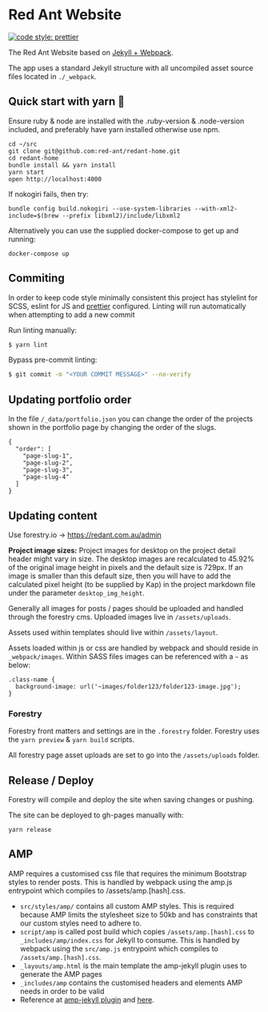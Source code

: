 # Red Ant Website

[![code style: prettier](https://img.shields.io/badge/code_style-prettier-ff69b4.svg?style=flat-square)](https://github.com/prettier/prettier)

The Red Ant Website based on [Jekyll + Webpack](https://github.com/red-ant/jekyll-webpack).

The app uses a standard Jekyll structure with all uncompiled asset source files
located in `./_webpack`.

## Quick start with yarn :runner:

Ensure ruby & node are installed with the .ruby-version & .node-version included, and preferably have yarn installed otherwise use npm.

```
cd ~/src
git clone git@github.com:red-ant/redant-home.git
cd redant-home
bundle install && yarn install
yarn start
open http://localhost:4000
```

If nokogiri fails, then try:

```
bundle config build.nokogiri --use-system-libraries --with-xml2-include=$(brew --prefix libxml2)/include/libxml2
```

Alternatively you can use the supplied docker-compose to get up and running:

```
docker-compose up
```

## Commiting

In order to keep code style minimally consistent this project has stylelint for SCSS, eslint for JS and [prettier](https://github.com/prettier/eslint-config-prettier) configured.
Linting will run automatically when attempting to add a new commit

Run linting manually:

```bash
$ yarn lint
```

Bypass pre-commit linting:

```bash
$ git commit -m "<YOUR COMMIT MESSAGE>" --no-verify
```

## Updating portfolio order

In the file `/_data/portfolio.json` you can change the order of the projects shown in the portfolio page by changing the order of the slugs.

```
{
  "order": [
    "page-slug-1",
    "page-slug-2",
    "page-slug-3",
    "page-slug-4"
  ]
}
```

## Updating content

Use forestry.io -> https://redant.com.au/admin

**Project image sizes:** Project images for desktop on the project detail header might vary in size. The desktop images are recalculated to 45.92% of the original image height in pixels and the default size is 729px. If an image is smaller than this default size, then you will have to add the calculated pixel height (to be supplied by Kap) in the project markdown file under the parameter `desktop_img_height`.

Generally all images for posts / pages should be uploaded and handled through the forestry cms. Uploaded images live in `/assets/uploads`.

Assets used within templates should live within `/assets/layout`.

Assets loaded within js or css are handled by webpack and should reside in `_webpack/images`. Within SASS files images can be referenced with a `~` as below:

```
.class-name {
  background-image: url('~images/folder123/folder123-image.jpg');
}
```

### Forestry

Forestry front matters and settings are in the `.forestry` folder.
Forestry uses the `yarn preview` & `yarn build` scripts.

All forestry page asset uploads are set to go into the `/assets/uploads` folder.

## Release / Deploy

Forestry will compile and deploy the site when saving changes or pushing.

The site can be deployed to gh-pages manually with:

```
yarn release
```

## AMP

AMP requires a customised css file that requires the minimum Bootstrap styles to render posts. This is handled by webpack using the amp.js entrypoint which compiles to /assets/amp.[hash].css.

- `src/styles/amp/` contains all custom AMP styles. This is required because AMP limits the stylesheet size to 50kb and has constraints that our custom styles need to adhere to.
- `script/amp` is called post build which copies `/assets/amp.[hash].css` to `_includes/amp/index.css` for Jekyll to consume. This is handled by webpack using the `src/amp.js` entrypoint which compiles to `/assets/amp.[hash].css`.
- `_layouts/amp.html` is the main template the amp-jekyll plugin uses to generate the AMP pages
- `_includes/amp` contains the customised headers and elements AMP needs in order to be valid
- Reference at [amp-jekyll plugin](https://github.com/juusaw/amp-jekyll) and [here](https://nbsoftsolutions.com/blog/creating-a-parallel-amp-site-with-jekyll).
